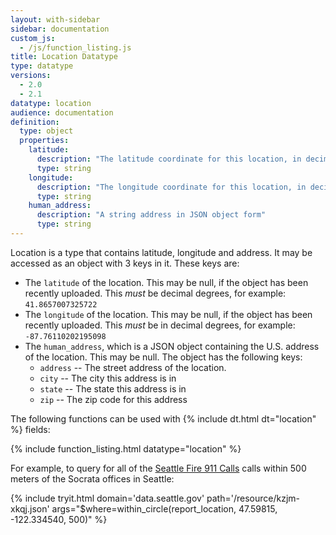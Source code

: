 ```yaml
---
layout: with-sidebar
sidebar: documentation
custom_js:
  - /js/function_listing.js
title: Location Datatype
type: datatype
versions:
  - 2.0
  - 2.1
datatype: location
audience: documentation
definition:
  type: object
  properties:
    latitude:
      description: "The latitude coordinate for this location, in decimal degrees"
      type: string
    longitude:
      description: "The longitude coordinate for this location, in decimal degrees"
      type: string
    human_address:
      description: "A string address in JSON object form"
      type: string
---
```


Location is a type that contains latitude, longitude and address. It may be accessed as an object with 3 keys in it. These keys are:

- The `latitude` of the location. This may be null, if the object has been recently uploaded. This _must_ be decimal degrees, for example: `41.8657007325722`
- The `longitude` of the location. This may be null, if the object has been recently uploaded. This _must_ be in decimal degrees, for example: `-87.76110202195098`
- The `human_address`, which is a JSON object containing the U.S. address of the location. This may be null. The object has the following keys:
  - `address` -- The street address of the location.
  - `city` -- The city this address is in
  - `state` -- The state this address is in
  - `zip` -- The zip code for this address

The following functions can be used with {% include dt.html dt="location" %} fields:

{% include function_listing.html datatype="location" %}

For example, to query for all of the [Seattle Fire 911 Calls](https://data.seattle.gov/Public-Safety/Seattle-Real-Time-Fire-911-Calls/kzjm-xkqj) calls within 500 meters of the Socrata offices in Seattle:

{% include tryit.html domain='data.seattle.gov' path='/resource/kzjm-xkqj.json' args="$where=within_circle(report_location, 47.59815, -122.334540, 500)" %}
